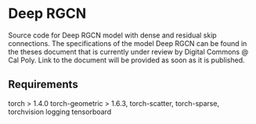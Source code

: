 # Deep RGCN

Source code for Deep RGCN model with dense and residual skip connections. The specifications of the model Deep RGCN can be found in the theses document that is currently under review by Digital Commons @ Cal Poly. Link to the document will be provided as soon as it is published. 

## Requirements
torch > 1.4.0
torch-geometric > 1.6.3, torch-scatter, torch-sparse, torchvision
logging
tensorboard


